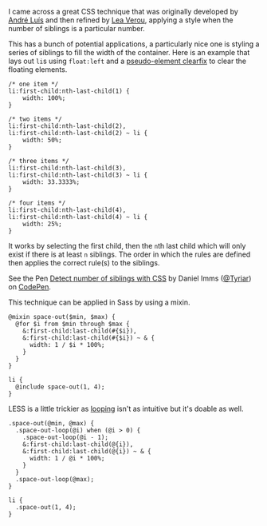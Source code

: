 I came across a great CSS technique that was originally developed by [André Luís][1] and then refined by [Lea Verou][2], applying a style when the number of siblings is a particular number.

This has a bunch of potential applications, a particularly nice one is styling a series of siblings to fill the width of the container. Here is an example that lays out `li`s using `float:left` and a [pseudo-element clearfix][3] to clear the floating elements.

<!--prettify lang=css-->
	/* one item */
	li:first-child:nth-last-child(1) {
		width: 100%;
	}

	/* two items */
	li:first-child:nth-last-child(2),
	li:first-child:nth-last-child(2) ~ li {
		width: 50%;
	}

	/* three items */
	li:first-child:nth-last-child(3),
	li:first-child:nth-last-child(3) ~ li {
		width: 33.3333%;
	}

	/* four items */
	li:first-child:nth-last-child(4),
	li:first-child:nth-last-child(4) ~ li {
		width: 25%;
	}

It works by selecting the first child, then the <code>n</code>th last child which will only exist if there is at least <code>n</code> siblings. The order in which the rules are defined then applies the correct rule(s) to the siblings.

<p data-height="268" data-theme-id="2513" data-slug-hash="qxHgE" data-default-tab="result" class='codepen'>See the Pen <a href='http://codepen.io/Tyriar/pen/qxHgE'>Detect number of siblings with CSS</a> by Daniel Imms (<a href='http://codepen.io/Tyriar'>@Tyriar</a>) on <a href='http://codepen.io'>CodePen</a>.</p>
<script async="async" src="//codepen.io/assets/embed/ei.js"></script>

This technique can be applied in Sass by using a mixin.

<!--prettify lang=css-->
    @mixin space-out($min, $max) {
      @for $i from $min through $max {
        &:first-child:last-child(#{$i}),
        &:first-child:last-child(#{$i}) ~ & {
          width: 1 / $i * 100%;
        }
      }
    }

    li {
      @include space-out(1, 4);
    }

LESS is a little trickier as [looping][4] isn't as intuitive but it's doable as well.

<!--prettify lang=css-->
    .space-out(@min, @max) {
      .space-out-loop(@i) when (@i > 0) {
        .space-out-loop(@i - 1);
        &:first-child:last-child(@{i}),
        &:first-child:last-child(@{i}) ~ & {
          width: 1 / @i * 100%;
        }
      }
      .space-out-loop(@max);
    }

    li {
      .space-out(1, 4);
    }

[1]: http://andr3.net/blog/post/142
[2]: http://lea.verou.me/2011/01/styling-children-based-on-their-number-with-css3/
[3]: /2013/03/a-clearfix-without-additional-markup.html
[4]: /2014/03/implementing-loops-in-less.html
